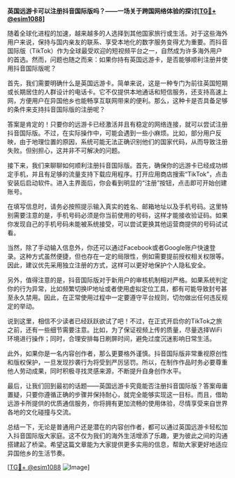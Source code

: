 **英国远游卡可以注册抖音国际版吗？——一场关于跨国网络体验的探讨[[TG💪+ @esim1088](https://t.me/s/esim1088)]**

随着全球化进程的加速，越来越多的人选择到其他国家旅行或生活。对于这些海外用户来说，保持与国内亲友的联系、享受本地化的数字服务变得尤为重要。而抖音国际版（TikTok）作为全球最受欢迎的短视频平台之一，自然成为许多海外用户的首选。然而，问题也随之而来：如果你持有英国远游卡，是否能够顺利注册并使用抖音国际版呢？

首先，我们需要明确什么是英国远游卡。简单来说，这是一种专门为前往英国短期或长期居住的人群设计的电话卡。它不仅提供本地通话和短信服务，还支持高速上网，方便用户在异国他乡也能畅享互联网带来的便利。那么，这种卡是否具备足够的条件来支持抖音国际版的注册呢？

答案是肯定的！只要你的远游卡已经激活并且有稳定的网络连接，就可以尝试注册抖音国际版。不过，在实际操作中，可能会遇到一些小麻烦。比如，部分用户反映，由于地理位置的原因，系统可能无法正确识别他们的国家代码，从而导致注册失败。但别担心，这并非不可解决的问题。

接下来，我们来聊聊如何顺利注册抖音国际版。首先，确保你的远游卡已经成功绑定手机，并且有足够的流量支持下载应用程序。打开应用商店搜索“TikTok”，点击安装后启动软件。进入主界面后，你会看到明显的“注册”按钮，点击即可开始创建账号。

在填写信息时，请务必按照提示输入真实的姓名、邮箱地址以及手机号码。这里特别需要注意的是，手机号码必须是你当前使用的号码，这样才能接收验证码。如果你发现自己的手机号码未能被系统接受，可以尝试更换其他运营商提供的号码试试看。

当然，除了手动输入信息外，你还可以通过Facebook或者Google账户快速登录。这种方式虽然便捷，但也存在一定的局限性，例如需要提前授权相关权限等。因此，建议优先采用独立注册的方式，这样可以更好地保护个人隐私安全。

另外，值得注意的是，抖音国际版对于新用户的审核机制相对严格。如果系统判定你的行为异常，比如频繁切换IP地址或者使用虚拟定位工具，都有可能导致封号甚至永久禁用。因此，在正常使用过程中一定要遵守平台规则，切勿做出任何违反规定的举动。

说到这里，相信不少读者已经跃跃欲试了吧！不过，在正式开启你的TikTok之旅之前，还有一些细节需要注意。比如，为了保证视频上传的质量，尽量选择WiFi环境进行操作；同时，合理安排每日刷屏时间，避免过度沉迷影响日常生活。

此外，如果你是一名内容创作者，那么更要格外谨慎。抖音国际版非常重视原创性和版权保护，一旦发现抄袭行为将受到严厉惩罚。所以，在制作作品时务必要尊重他人劳动成果，同时积极寻找灵感来源，不断提升自身创作水平。

最后，让我们回到最初的话题——英国远游卡究竟能否注册抖音国际版？答案毋庸置疑，只要你遵循正确的步骤并保持耐心，就完全能够实现这一目标。而且，借助远游卡所提供的优质通信服务，你将拥有更加流畅的使用体验，尽情享受来自世界各地的文化碰撞与交流。

总结一下，无论是普通用户还是潜在的内容创作者，都可以通过英国远游卡轻松加入抖音国际版大家庭。这不仅为我们的海外生活增添了乐趣，更为彼此之间的沟通搭建起了桥梁。希望这篇文章能为大家提供更多实用的信息，帮助大家更好地适应异国他乡的生活节奏。

[[TG💪+ @esim1088](https://t.me/s/esim1088) ![Image](https://i.postimg.cc/4NQfJmqS/Snipaste-2025-05-13-00-14-12.png)]